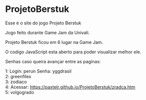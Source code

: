 # ProjetoBerstuk
Esse é o site do jogo Projeto Berstuk

Jogo feito durante Game Jam da Univali.

Projeto Berstuk ficou em 6 lugar na Game Jam.

O codigo JavaScript esta aberto para poder visualizar melhor ele.

Senhas caso queira avançar entre as paginas:

1: Login: perun Senha: yggdrasil   
2: greenfiles   
3: zodiaco   
4: Acessar: https://paxtelr.github.io/ProjetoBerstuk/zradca.htm   
5: volgogrado   
